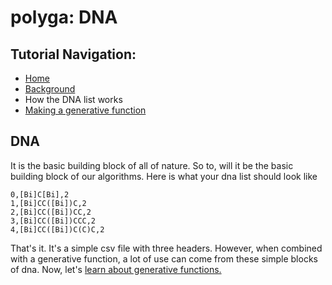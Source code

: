 # polyga: DNA
## Tutorial Navigation:
- [Home](../README.md)
- [Background](background.md)
- How the DNA list works
- [Making a generative function](generative.md)

## DNA
It is the basic building block of all of nature. So to, will it be the basic
building block of our algorithms. Here is what your dna list should look like

```chromosome_id,chromosome,num_connections    
0,[Bi]C[Bi],2     
1,[Bi]CC([Bi])C,2    
2,[Bi]CC([Bi])CC,2     
3,[Bi]CC([Bi])CCC,2     
4,[Bi]CC([Bi])C(C)C,2  
```

That's it. It's a simple csv file with three headers. However, when combined 
with a generative function, a lot of use can come from these simple blocks
of dna. Now, let's [learn about generative functions.](generative.md)


